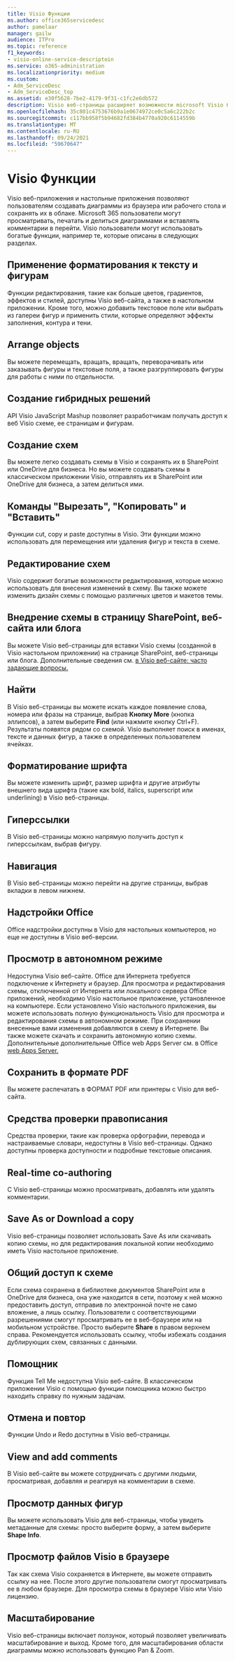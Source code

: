```yaml
---
title: Visio Функции
ms.author: office365servicedesc
author: pamelaar
manager: gailw
audience: ITPro
ms.topic: reference
f1_keywords:
- visio-online-service-descriptoin
ms.service: o365-administration
ms.localizationpriority: medium
ms.custom:
- Adm_ServiceDesc
- Adm_ServiceDesc_top
ms.assetid: e30f5628-7be2-4179-9f31-c1fc2e6db572
description: Visio веб-страницы расширяет возможности microsoft Visio браузера, где можно создавать и редактировать схемы, сохраненные в облаке. Microsoft 365 пользователи могут просматривать, печатать и делиться диаграммами и вставлять комментарии в перейти.
ms.openlocfilehash: 35c801c4753676b9a1e0674972ce0c5a6c222b2c
ms.sourcegitcommit: c117bb958f5b94682fd384b4770a920c6114559b
ms.translationtype: MT
ms.contentlocale: ru-RU
ms.lasthandoff: 09/24/2021
ms.locfileid: "59670647"
---
```

# <a name="visio-features"></a>Visio Функции

Visio веб-приложения и настольные приложения позволяют пользователям создавать диаграммы из браузера или рабочего стола и сохранять их в облаке. Microsoft 365 пользователи могут просматривать, печатать и делиться диаграммами и вставлять комментарии в перейти. Visio пользователи могут использовать богатые функции, например те, которые описаны в следующих разделах.

## <a name="apply-rich-formatting-to-text-and-shapes"></a>Применение форматирования к тексту и фигурам

Функции редактирования, такие как больше цветов, градиентов, эффектов и стилей, доступны Visio веб-сайта, а также в настольном приложении. Кроме того, можно добавить текстовое поле или выбрать из галереи фигур и применить стили, которые определяют эффекты заполнения, контура и тени.

## <a name="arrange-objects"></a>Arrange objects

Вы можете перемещать, вращать, вращать, переворачивать или заказывать фигуры и текстовые поля, а также разгруппировать фигуры для работы с ними по отдельности.

## <a name="build-mashup-solutions"></a>Создание гибридных решений

API Visio JavaScript Mashup позволяет разработчикам получать доступ к веб Visio схеме, ее страницам и фигурам.

## <a name="create-diagrams"></a>Создание схем

Вы можете легко создавать схемы в Visio и сохранять их в SharePoint или OneDrive для бизнеса. Но вы можете создавать схемы в классическом приложении Visio, отправлять их в SharePoint или OneDrive для бизнеса, а затем делиться ими.

## <a name="cut-copy-and-paste"></a>Команды "Вырезать", "Копировать" и "Вставить"

Функции cut, copy и paste доступны в Visio. Эти функции можно использовать для перемещения или удаления фигур и текста в схеме.

## <a name="edit-diagrams"></a>Редактирование схем

Visio содержит богатые возможности редактирования, которые можно использовать для внесения изменений в схему. Вы также можете изменить дизайн схемы с помощью различных цветов и макетов темы.

## <a name="embed-diagram-in-a-sharepoint-web-or-blog-page"></a>Внедрение схемы в страницу SharePoint, веб-сайта или блога

Вы можете Visio веб-страницы для вставки Visio схемы (созданной в Visio настольном приложении) на странице SharePoint, веб-страницы или блога. Дополнительные сведения см. [в Visio веб-сайте: часто задающие вопросы.](https://support.office.com/article/e6647040-2fca-42ec-9fa5-d16a4e39e0ee)

## <a name="find"></a>Найти

В Visio веб-страницы вы можете искать каждое появление слова, номера или фразы на странице, выбрав **Кнопку More** (кнопка эллипсов), а затем выберите **Find** (или нажмите кнопку Ctrl+F). Результаты появятся рядом со схемой. Visio выполняет поиск в именах, тексте и данных фигур, а также в определенных пользователем ячейках.

## <a name="font-formatting"></a>Форматирование шрифта

Вы можете изменить шрифт, размер шрифта и другие атрибуты внешнего вида шрифта (такие как bold, italics, superscript или underlining) в Visio веб-страницы.

## <a name="hyperlinks"></a>Гиперссылки

В Visio веб-страницы можно напрямую получить доступ к гиперссылкам, выбрав фигуру.

## <a name="navigation"></a>Навигация

В Visio веб-страницы можно перейти на другие страницы, выбрав вкладки в левом нижнем.

## <a name="office-add-ins"></a>Надстройки Office

Office надстройки доступны в Visio для настольных компьютеров, но еще не доступны в Visio веб-версии.

## <a name="offline-viewing"></a>Просмотр в автономном режиме

Недоступна Visio веб-сайте. Office для Интернета требуется подключение к Интернету и браузер. Для просмотра и редактирования схемы, отключенной от Интернета или локального сервера Office приложений, необходимо Visio настольное приложение, установленное на компьютере. Если установлено Visio настольного приложения, вы можете использовать полную функциональность Visio для просмотра и редактирования схемы в автономном режиме. При сохранении внесенные вами изменения добавляются в схему в Интернете. Вы также можете скачать и сохранить автономную копию схемы. Дополнительные дополнительные Office web Apps Server см. в Office [web Apps Server.](/webappsserver/how-office-web-apps-work-on-premises-with-sharepoint-2013)

## <a name="print-to-pdf"></a>Сохранить в формате PDF

Вы можете распечатать в ФОРМАТ PDF или принтеры с Visio для веб-сайта.

## <a name="proofing-tools"></a>Средства проверки правописания

Средства проверки, такие как проверка орфографии, перевода и настраиваемые словари, недоступны в Visio веб-страницы. Однако доступны проверка доступности и подробные текстовые описания.

## <a name="real-time-co-authoring"></a>Real-time co-authoring

С Visio веб-страницы можно просматривать, добавлять или удалять комментарии.

## <a name="save-as-or-download-a-copy"></a>Save As or Download a copy

Visio веб-страницы позволяет использовать Save As или скачивать копию схемы, но для редактирования локальной копии необходимо иметь Visio настольное приложение.

## <a name="share-a-diagram"></a>Общий доступ к схеме

Если схема сохранена в библиотеке документов SharePoint или в OneDrive для бизнеса, она уже находится в сети, поэтому к ней можно предоставить доступ, отправив по электронной почте не само вложение, а лишь ссылку. Пользователи с соответствующими разрешениями смогут просматривать ее в веб-браузере или на мобильном устройстве. Просто выберите **Share** в правом верхнем справа. Рекомендуется использовать ссылку, чтобы избежать создания дублирующих схем, связанных с данными.

## <a name="tell-me"></a>Помощник

Функция Tell Me недоступна Visio веб-сайте. В классическом приложении Visio с помощью функции помощника можно быстро находить справку по нужным задачам.

## <a name="undo-and-redo"></a>Отмена и повтор

Функции Undo и Redo доступны в Visio веб-страницы.

## <a name="view-and-add-comments"></a>View and add comments

В Visio веб-сайте вы можете сотрудничать с другими людьми, просматривая, добавляя и реагируя на комментарии в схеме.

## <a name="view-shape-data"></a>Просмотр данных фигур

Вы можете использовать Visio для веб-страницы, чтобы увидеть метаданные для схемы: просто выберите форму, а затем выберите **Shape Info**.

## <a name="view-visio-files-in-the-browser"></a>Просмотр файлов Visio в браузере

Так как схема Visio сохраняется в Интернете, вы можете отправить ссылку на нее. После этого другие пользователи смогут просматривать ее в любом браузере. Для просмотра схемы в браузере Visio или Visio лицензию.

## <a name="zoom"></a>Масштабирование

Visio веб-страницы включает ползунок, который позволяет увеличивать масштабирование и выход. Кроме того, для масштабирования области диаграммы можно использовать функцию Pan &amp; Zoom.
